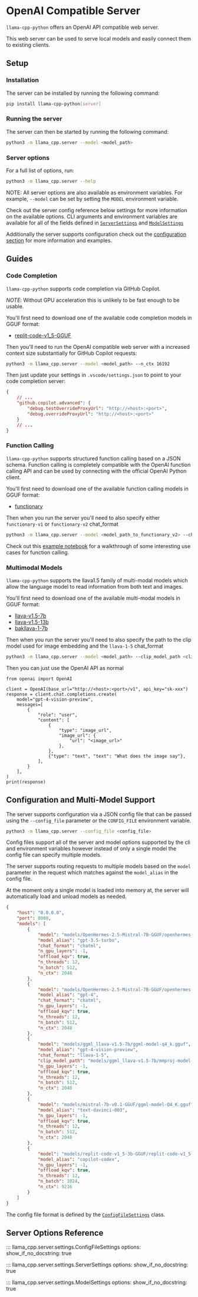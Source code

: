 # OpenAI Compatible Server

`llama-cpp-python` offers an OpenAI API compatible web server.

This web server can be used to serve local models and easily connect them to existing clients.

## Setup

### Installation

The server can be installed by running the following command:

```bash
pip install llama-cpp-python[server]
```

### Running the server

The server can then be started by running the following command:

```bash
python3 -m llama_cpp.server --model <model_path>
```

### Server options

For a full list of options, run:

```bash
python3 -m llama_cpp.server --help
```

NOTE: All server options are also available as environment variables. For example, `--model` can be set by setting the `MODEL` environment variable.

Check out the server config reference below settings for more information on the available options.
CLI arguments and environment variables are available for all of the fields defined in [`ServerSettings`](#llama_cpp.server.settings.ServerSettings) and [`ModelSettings`](#llama_cpp.server.settings.ModelSettings) 

Additionally the server supports configuration check out the [configuration section](#configuration-and-multi-model-support) for more information and examples.


## Guides

### Code Completion

`llama-cpp-python` supports code completion via GitHub Copilot.

*NOTE*: Without GPU acceleration this is unlikely to be fast enough to be usable.

You'll first need to download one of the available code completion models in GGUF format:

- [replit-code-v1_5-GGUF](https://huggingface.co/abetlen/replit-code-v1_5-3b-GGUF)

Then you'll need to run the OpenAI compatible web server with a increased context size substantially for GitHub Copilot requests:

```bash
python3 -m llama_cpp.server --model <model_path> --n_ctx 16192
```

Then just update your settings in `.vscode/settings.json` to point to your code completion server:

```json
{
    // ...
    "github.copilot.advanced": {
        "debug.testOverrideProxyUrl": "http://<host>:<port>",
        "debug.overrideProxyUrl": "http://<host>:<port>"
    }
    // ...
}
```

### Function Calling

`llama-cpp-python` supports structured function calling based on a JSON schema.
Function calling is completely compatible with the OpenAI function calling API and can be used by connecting with the official OpenAI Python client.

You'll first need to download one of the available function calling models in GGUF format:

- [functionary](https://huggingface.co/meetkai)

Then when you run the server you'll need to also specify either `functionary-v1` or `functionary-v2` chat_format

```bash
python3 -m llama_cpp.server --model <model_path_to_functionary_v2> --chat_format functionary-v2
```

Check out this [example notebook](https://github.com/abetlen/llama-cpp-python/blob/main/examples/notebooks/Functions.ipynb) for a walkthrough of some interesting use cases for function calling.

### Multimodal Models

`llama-cpp-python` supports the llava1.5 family of multi-modal models which allow the language model to
read information from both text and images.

You'll first need to download one of the available multi-modal models in GGUF format:

- [llava-v1.5-7b](https://huggingface.co/mys/ggml_llava-v1.5-7b)
- [llava-v1.5-13b](https://huggingface.co/mys/ggml_llava-v1.5-13b)
- [bakllava-1-7b](https://huggingface.co/mys/ggml_bakllava-1)

Then when you run the server you'll need to also specify the path to the clip model used for image embedding and the `llava-1-5` chat_format

```bash
python3 -m llama_cpp.server --model <model_path> --clip_model_path <clip_model_path> --chat_format llava-1-5
```

Then you can just use the OpenAI API as normal

```python3
from openai import OpenAI

client = OpenAI(base_url="http://<host>:<port>/v1", api_key="sk-xxx")
response = client.chat.completions.create(
    model="gpt-4-vision-preview",
    messages=[
        {
            "role": "user",
            "content": [
                {
                    "type": "image_url",
                    "image_url": {
                        "url": "<image_url>"
                    },
                },
                {"type": "text", "text": "What does the image say"},
            ],
        }
    ],
)
print(response)
```

## Configuration and Multi-Model Support

The server supports configuration via a JSON config file that can be passed using the `--config_file` parameter or the `CONFIG_FILE` environment variable.

```bash
python3 -m llama_cpp.server --config_file <config_file>
```

Config files support all of the server and model options supported by the cli and environment variables however instead of only a single model the config file can specify multiple models.

The server supports routing requests to multiple models based on the `model` parameter in the request which matches against the `model_alias` in the config file.

At the moment only a single model is loaded into memory at, the server will automatically load and unload models as needed.

```json
{
    "host": "0.0.0.0",
    "port": 8080,
    "models": [
        {
            "model": "models/OpenHermes-2.5-Mistral-7B-GGUF/openhermes-2.5-mistral-7b.Q4_K_M.gguf",
            "model_alias": "gpt-3.5-turbo",
            "chat_format": "chatml",
            "n_gpu_layers": -1,
            "offload_kqv": true,
            "n_threads": 12,
            "n_batch": 512,
            "n_ctx": 2048
        },
        {
            "model": "models/OpenHermes-2.5-Mistral-7B-GGUF/openhermes-2.5-mistral-7b.Q4_K_M.gguf",
            "model_alias": "gpt-4",
            "chat_format": "chatml",
            "n_gpu_layers": -1,
            "offload_kqv": true,
            "n_threads": 12,
            "n_batch": 512,
            "n_ctx": 2048
        },
        {
            "model": "models/ggml_llava-v1.5-7b/ggml-model-q4_k.gguf",
            "model_alias": "gpt-4-vision-preview",
            "chat_format": "llava-1-5",
            "clip_model_path": "models/ggml_llava-v1.5-7b/mmproj-model-f16.gguf",
            "n_gpu_layers": -1,
            "offload_kqv": true,
            "n_threads": 12,
            "n_batch": 512,
            "n_ctx": 2048
        },
        {
            "model": "models/mistral-7b-v0.1-GGUF/ggml-model-Q4_K.gguf",
            "model_alias": "text-davinci-003",
            "n_gpu_layers": -1,
            "offload_kqv": true,
            "n_threads": 12,
            "n_batch": 512,
            "n_ctx": 2048
        },
        {
            "model": "models/replit-code-v1_5-3b-GGUF/replit-code-v1_5-3b.Q4_0.gguf",
            "model_alias": "copilot-codex",
            "n_gpu_layers": -1,
            "offload_kqv": true,
            "n_threads": 12,
            "n_batch": 1024,
            "n_ctx": 9216
        }
    ]
}
```

The config file format is defined by the [`ConfigFileSettings`](#llama_cpp.server.settings.ConfigFileSettings) class.

## Server Options Reference

::: llama_cpp.server.settings.ConfigFileSettings
    options:
        show_if_no_docstring: true

::: llama_cpp.server.settings.ServerSettings
    options:
        show_if_no_docstring: true

::: llama_cpp.server.settings.ModelSettings
    options:
        show_if_no_docstring: true
